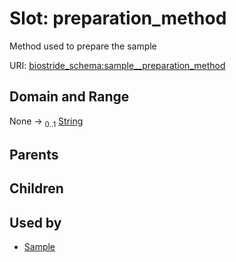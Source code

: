 
# Slot: preparation_method

Method used to prepare the sample

URI: [biostride_schema:sample__preparation_method](https://w3id.org/biostride/schema/sample__preparation_method)


## Domain and Range

None &#8594;  <sub>0..1</sub> [String](types/String.md)

## Parents


## Children


## Used by

 * [Sample](Sample.md)
